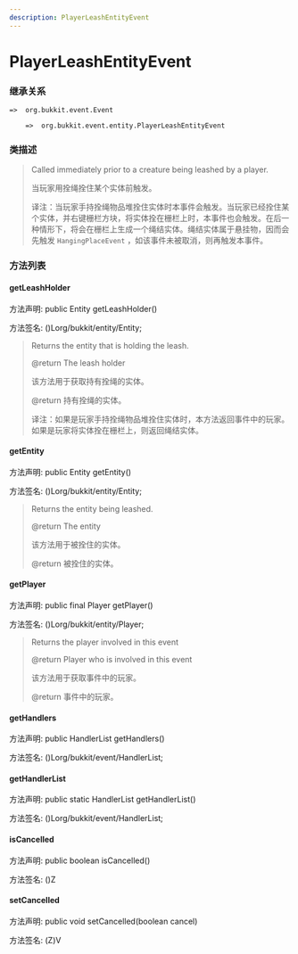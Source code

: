 ```yaml
---
description: PlayerLeashEntityEvent
---
```


# PlayerLeashEntityEvent

### 继承关系

    =>  org.bukkit.event.Event

        =>  org.bukkit.event.entity.PlayerLeashEntityEvent

### 类描述

> Called immediately prior to a creature being leashed by a player.
>
> 当玩家用拴绳拴住某个实体前触发。
>
> 译注：当玩家手持拴绳物品堆拴住实体时本事件会触发。当玩家已经拴住某个实体，并右键栅栏方块，将实体拴在栅栏上时，本事件也会触发。在后一种情形下，将会在栅栏上生成一个绳结实体。绳结实体属于悬挂物，因而会先触发 `HangingPlaceEvent` ，如该事件未被取消，则再触发本事件。

### 方法列表

#### getLeashHolder

方法声明: public Entity getLeashHolder()

方法签名: ()Lorg/bukkit/entity/Entity;

> Returns the entity that is holding the leash.
>
> @return The leash holder
>
> 该方法用于获取持有拴绳的实体。
>
> @return 持有拴绳的实体。
>
> 译注：如果是玩家手持拴绳物品堆拴住实体时，本方法返回事件中的玩家。如果是玩家将实体拴在栅栏上，则返回绳结实体。

#### getEntity

方法声明: public Entity getEntity()

方法签名: ()Lorg/bukkit/entity/Entity;

> Returns the entity being leashed.
>
> @return The entity
>
> 该方法用于被拴住的实体。
>
> @return 被拴住的实体。

#### getPlayer

方法声明: public final Player getPlayer()

方法签名: ()Lorg/bukkit/entity/Player;

> Returns the player involved in this event
>
> @return Player who is involved in this event
>
> 该方法用于获取事件中的玩家。
>
> @return 事件中的玩家。

#### getHandlers

方法声明: public HandlerList getHandlers()

方法签名: ()Lorg/bukkit/event/HandlerList;

#### getHandlerList

方法声明: public static HandlerList getHandlerList()

方法签名: ()Lorg/bukkit/event/HandlerList;

#### isCancelled

方法声明: public boolean isCancelled()

方法签名: ()Z

#### setCancelled

方法声明: public void setCancelled(boolean cancel)

方法签名: (Z)V